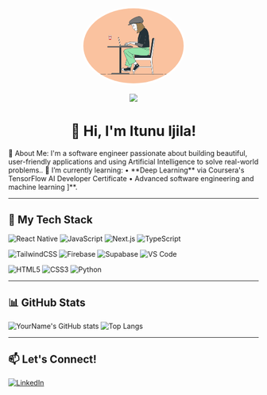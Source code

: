 
 <p align="center">
  <img src="/coding.gif" 
       alt="Itunu's waving animation" 
       width="40%" 
       style="border-radius: 50%; border: 4px solid #fff;" />

</p>

<div align="center">
   <img src = "https://camo.githubusercontent.com/525201e24fcf0d7d87f167b8f972bf33242f0588d8bb426b7df5e2911bcc609a/68747470733a2f2f7777772e616e696d61746564696d616765732e6f72672f646174612f6d656469612f3536322f616e696d617465642d6c696e652d696d6167652d303138342e676966" />
</div>

<h1 align="center">👋 Hi, I'm Itunu Ijila!</h1>
  🚀 About Me: 
I'm a software engineer passionate about building beautiful, user-friendly applications and using Artificial Intelligence to solve real-world problems..  
🌱 I’m currently learning:  
  • **Deep Learning** via Coursera's TensorFlow AI Developer Certificate  
  • Advanced software engineering and machine learning  ]**.

---

## 🧰 My Tech Stack


![React Native](https://img.shields.io/badge/-React%20Native-20232A?style=flat&logo=react&logoColor=61DAFB)
![JavaScript](https://img.shields.io/badge/-JavaScript-F7DF1E?style=flat&logo=javascript&logoColor=black)
![Next.js](https://img.shields.io/badge/-Next.js-000000?style=flat&logo=next.js)
![TypeScript](https://img.shields.io/badge/-TypeScript-3178C6?style=flat&logo=typescript&logoColor=white)

![TailwindCSS](https://img.shields.io/badge/-TailwindCSS-38B2AC?style=flat&logo=tailwind-css&logoColor=white)
![Firebase](https://img.shields.io/badge/-Firebase-FFCA28?style=flat&logo=firebase&logoColor=black)
![Supabase](https://img.shields.io/badge/-Supabase-3ECF8E?style=flat&logo=supabase&logoColor=white)
![VS Code](https://img.shields.io/badge/-VS%20Code-007ACC?style=flat&logo=visual-studio-code&logoColor=white)


![HTML5](https://img.shields.io/badge/-HTML5-E34F26?style=flat&logo=html5&logoColor=white)
![CSS3](https://img.shields.io/badge/-CSS3-1572B6?style=flat&logo=css3)
![Python](https://img.shields.io/badge/-Python-3776AB?style=flat&logo=python)


---

## 📊 GitHub Stats

![YourName's GitHub stats](https://github-readme-activity-graph.vercel.app/graph?username=Itunuijila&bg_color=141414&color=fffdb8&line=fafaff&point=ff5252&area=true&hide_border=true" )
![Top Langs](https://github-readme-stats.vercel.app/api/top-langs/?username=Itunuijila&layout=compact&theme=radical)


---

## 📫 Let's Connect!
[![LinkedIn](https://img.shields.io/badge/-LinkedIn-blue?style=flat&logo=linkedin)](https://www.linkedin.com/in/itunu-deborah-i-b463b1108/)

